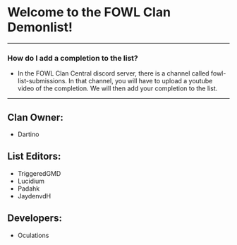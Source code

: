 # Welcome to the FOWL Clan Demonlist!

---

### How do I add a completion to the list?

- In the FOWL Clan Central discord server, there is a channel called fowl-list-submissions.
  In that channel, you will have to upload a youtube video of the completion. We will then
  add your completion to the list.

---

## Clan Owner:

- Dartino

## List Editors:

- TriggeredGMD
- Lucidium
- Padahk
- JaydenvdH

## Developers:

- Oculations